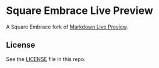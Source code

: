# Square Embrace Live Preview

A Square Embrace fork of [Markdown Live Preview](https://markdownlivepreview.com/).



## License
See the [LICENSE](https://github.com/belteshazzar/square-embrace-live-preview/blob/master/LICENSE) file in this repo.
